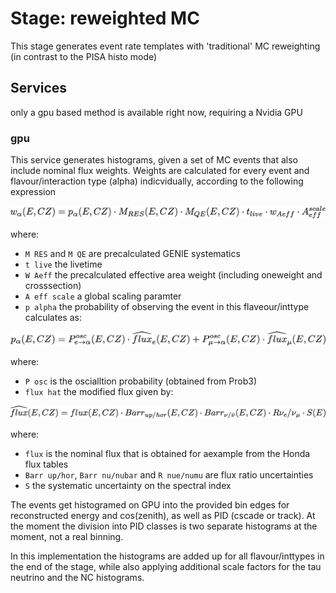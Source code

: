# Stage: reweighted MC

This stage generates event rate templates with 'traditional' MC reweighting (in contrast to the PISA histo mode)

## Services

only a gpu based method is available right now, requiring a Nvidia GPU

### gpu

This service generates histograms, given a set of MC events that also include nominal flux weights.
Weights are calculated for every event and flavour/interaction type (alpha) indicvidually, according to the following expression

![weights](images/weight.png)
<!---
w_\alpha(E,CZ) = p_\alpha(E,CZ) \cdot M_{RES}(E,CZ) \cdot M_{QE}(E,CZ) \cdot t_{live} \cdot w_{Aeff} \cdot A_{eff}^{scale}
--->


where:
  * `M RES` and `M QE` are precalculated GENIE systematics
  * `t live` the livetime
  * `W Aeff` the precalculated effective area weight (including oneweight and crosssection)
  * `A eff scale` a global scaling paramter
  * `p alpha` the probability of observing the event in this flaveour/inttype calculates as:

![prob](images/prob.png)
<!---
p_\alpha(E,CZ) = P^{osc}_{e\rightarrow\alpha}(E,CZ) \cdot \widehat{flux}_e(E,CZ) + P^{osc}_{\mu\rightarrow\alpha}(E,CZ) \cdot \widehat{flux}_\mu(E,CZ)
--->

where:
  * `P osc` is the oscialltion probability (obtained from Prob3)
  * `flux hat` the modified flux given by:

![flux](images/flux.png)
<!---
\widehat{flux}(E,CZ) = flux(E,CZ) \cdot Barr_{up/hor}(E,CZ) \cdot Barr_{\nu/\bar{\nu}}(E,CZ) \cdot R{\nu_e/\nu_\mu} \cdot S(E)
--->

where:
  * `flux` is the nominal flux that is obtained for aexample from the Honda flux tables
  * `Barr up/hor`, `Barr nu/nubar` and `R nue/numu` are flux ratio uncertainties
  * `S` the systematic uncertainty on the spectral index

The events get histogramed on GPU into the provided bin edges for reconstructed energy and cos(zenith), as well as PID (cscade or track). At the moment the division into PID classes is two separate histograms at the moment, not a real binning.

In this implementation the histograms are added up for all flavour/inttypes in the end of the stage, while also applying additional scale factors for the tau neutrino and the NC histograms.
